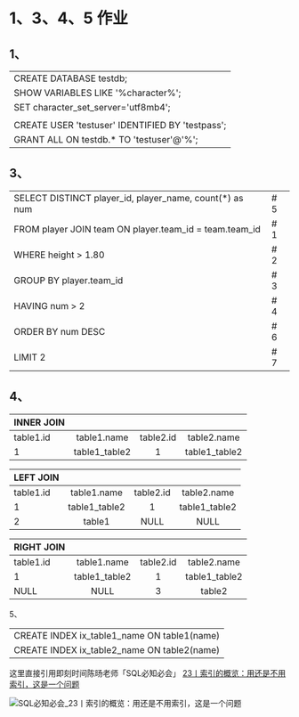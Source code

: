 # 1、3、4、5 作业



## 1、

|                                                  |
| :----------------------------------------------- |
| CREATE DATABASE testdb;                          |
| SHOW VARIABLES LIKE '%character%';               |
| SET character_set_server='utf8mb4';              |
|                                                  |
| CREATE USER 'testuser' IDENTIFIED BY 'testpass'; |
| GRANT ALL ON testdb.* TO 'testuser'@'%';         |



## 3、



|                                                         |      |
| :------------------------------------------------------ | :--- |
| SELECT DISTINCT player_id, player_name, count(*) as num | # 5  |
| FROM player JOIN team ON player.team_id = team.team_id  | # 1  |
| WHERE height > 1.80                                     | # 2  |
| GROUP BY player.team_id                                 | # 3  |
| HAVING num > 2                                          | # 4  |
| ORDER BY num DESC                                       | # 6  |
| LIMIT 2                                                 | # 7  |



## 4、



| INNER JOIN |               |           |               |
| ---------- | :-----------: | :-------: | :-----------: |
| table1.id  |  table1.name  | table2.id |  table2.name  |
| 1          | table1_table2 |     1     | table1_table2 |



| LEFT JOIN |               |           |               |
| --------- | :-----------: | :-------: | :-----------: |
| table1.id |  table1.name  | table2.id |  table2.name  |
| 1         | table1_table2 |     1     | table1_table2 |
| 2         |    table1     |   NULL    |     NULL      |



| RIGHT JOIN |               |           |               |
| ---------- | :-----------: | :-------: | :-----------: |
| table1.id  |  table1.name  | table2.id |  table2.name  |
| 1          | table1_table2 |     1     | table1_table2 |
| NULL       |     NULL      |     3     |    table2     |



5、

|                                             |
| ------------------------------------------- |
| CREATE INDEX ix_table1_name ON table1(name) |
| CREATE INDEX ix_table2_name ON table2(name) |



这里直接引用即刻时间陈旸老师「SQL必知必会」 [23丨索引的概览：用还是不用索引，这是一个问题](https://time.geekbang.org/column/article/112023)

![SQL必知必会_23丨索引的概览：用还是不用索引，这是一个问题](/Users/zhangjinlei/Python005-01/week03/SQL必知必会_23丨索引的概览：用还是不用索引，这是一个问题.jpg)